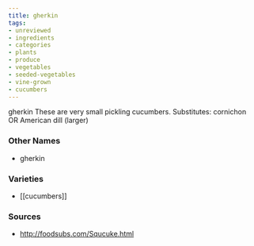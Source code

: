 ```yaml
---
title: gherkin
tags:
- unreviewed
- ingredients
- categories
- plants
- produce
- vegetables
- seeded-vegetables
- vine-grown
- cucumbers
---
```

gherkin These are very small pickling cucumbers. Substitutes: cornichon OR American dill (larger)

### Other Names

* gherkin

### Varieties

* [[cucumbers]]

### Sources
* http://foodsubs.com/Squcuke.html

